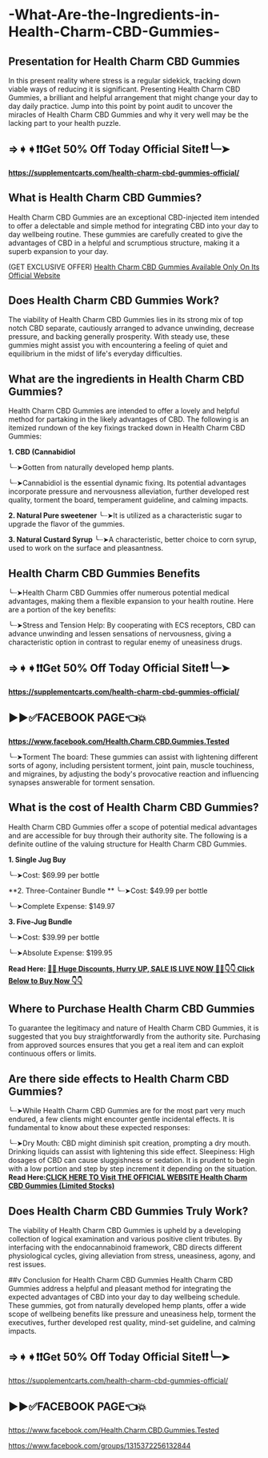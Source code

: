 # -What-Are-the-Ingredients-in-Health-Charm-CBD-Gummies-
## Presentation for Health Charm CBD Gummies
In this present reality where stress is a regular sidekick, tracking down viable ways of reducing it is significant. Presenting Health Charm CBD Gummies, a brilliant and helpful arrangement that might change your day to day daily practice. Jump into this point by point audit to uncover the miracles of Health Charm CBD Gummies and why it very well may be the lacking part to your health puzzle.

## ⇒➧➧❗❗Get 50% Off Today Official Site❗❗╰┈➤
**https://supplementcarts.com/health-charm-cbd-gummies-official/**

## What is Health Charm CBD Gummies?
Health Charm CBD Gummies are an exceptional CBD-injected item intended to offer a delectable and simple method for integrating CBD into your day to day wellbeing routine. These gummies are carefully created to give the advantages of CBD in a helpful and scrumptious structure, making it a superb expansion to your day.

(GET EXCLUSIVE OFFER)
[Health Charm CBD Gummies Available Only On Its Official Website](https://supplementcarts.com/health-charm-cbd-gummies-official/)

## Does Health Charm CBD Gummies Work?
The viability of Health Charm CBD Gummies lies in its strong mix of top notch CBD separate, cautiously arranged to advance unwinding, decrease pressure, and backing generally prosperity. With steady use, these gummies might assist you with encountering a feeling of quiet and equilibrium in the midst of life's everyday difficulties.

## What are the ingredients in Health Charm CBD Gummies?
Health Charm CBD Gummies are intended to offer a lovely and helpful method for partaking in the likely advantages of CBD. The following is an itemized rundown of the key fixings tracked down in Health Charm CBD Gummies:

**1. CBD (Cannabidiol**

╰┈➤Gotten from naturally developed hemp plants.

╰┈➤Cannabidiol is the essential dynamic fixing. Its potential advantages incorporate pressure and nervousness alleviation, further developed rest quality, torment the board, temperament guideline, and calming impacts.

**2. Natural Pure sweetener**
╰┈➤It is utilized as a characteristic sugar to upgrade the flavor of the gummies.

**3. Natural Custard Syrup**
╰┈➤A characteristic, better choice to corn syrup, used to work on the surface and pleasantness.


## Health Charm CBD Gummies Benefits
╰┈➤Health Charm CBD Gummies offer numerous potential medical advantages, making them a flexible expansion to your health routine. Here are a portion of the key benefits:

╰┈➤Stress and Tension Help: By cooperating with ECS receptors, CBD can advance unwinding and lessen sensations of nervousness, giving a characteristic option in contrast to regular enemy of uneasiness drugs.

## ⇒➧➧❗❗Get 50% Off Today Official Site❗❗╰┈➤

**https://supplementcarts.com/health-charm-cbd-gummies-official/**

## ▶▶✅FACEBOOK PAGE👈💥

**https://www.facebook.com/Health.Charm.CBD.Gummies.Tested**

╰┈➤Torment The board: These gummies can assist with lightening different sorts of agony, including persistent torment, joint pain, muscle touchiness, and migraines, by adjusting the body's provocative reaction and influencing synapses answerable for torment sensation.


## What is the cost of Health Charm CBD Gummies?
Health Charm CBD Gummies offer a scope of potential medical advantages and are accessible for buy through their authority site. The following is a definite outline of the valuing structure for Health Charm CBD Gummies.

**1. Single Jug Buy**

╰┈➤Cost: $69.99 per bottle

**2. Three-Container Bundle
**
╰┈➤Cost: $49.99 per bottle

╰┈➤Complete Expense: $149.97

**3. Five-Jug Bundle**

╰┈➤Cost: $39.99 per bottle

╰┈➤Absolute Expense: $199.95

**Read Here: [🤩💥 Huge Discounts, Hurry UP, SALE IS LIVE NOW 🤩💥👇👇 Click Below to Buy Now 👇👇](https://supplementcarts.com/health-charm-cbd-gummies-official/)**

## Where to Purchase Health Charm CBD Gummies
To guarantee the legitimacy and nature of Health Charm CBD Gummies, it is suggested that you buy straightforwardly from the authority site. Purchasing from approved sources ensures that you get a real item and can exploit continuous offers or limits.

## Are there side effects to Health Charm CBD Gummies?

╰┈➤While Health Charm CBD Gummies are for the most part very much endured, a few clients might encounter gentle incidental effects. It is fundamental to know about these expected responses:

╰┈➤Dry Mouth: CBD might diminish spit creation, prompting a dry mouth. Drinking liquids can assist with lightening this side effect.
Sleepiness: High dosages of CBD can cause sluggishness or sedation. It is prudent to begin with a low portion and step by step increment it depending on the situation.
**Read Here:[CLICK HERE TO Visit THE OFFICIAL WEBSITE Health Charm CBD Gummies (Limited Stocks)](https://supplementcarts.com/health-charm-cbd-gummies-official/)**

## Does Health Charm CBD Gummies Truly Work?
The viability of Health Charm CBD Gummies is upheld by a developing collection of logical examination and various positive client tributes. By interfacing with the endocannabinoid framework, CBD directs different physiological cycles, giving alleviation from stress, uneasiness, agony, and rest issues. 

##v Conclusion for Health Charm CBD Gummies
Health Charm CBD Gummies address a helpful and pleasant method for integrating the expected advantages of CBD into your day to day wellbeing schedule. These gummies, got from naturally developed hemp plants, offer a wide scope of wellbeing benefits like pressure and uneasiness help, torment the executives, further developed rest quality, mind-set guideline, and calming impacts.


## ⇒➧➧❗❗Get 50% Off Today Official Site❗❗╰┈➤
https://supplementcarts.com/health-charm-cbd-gummies-official/

## ▶▶✅FACEBOOK PAGE👈💥
https://www.facebook.com/Health.Charm.CBD.Gummies.Tested

https://www.facebook.com/groups/1315372256132844
